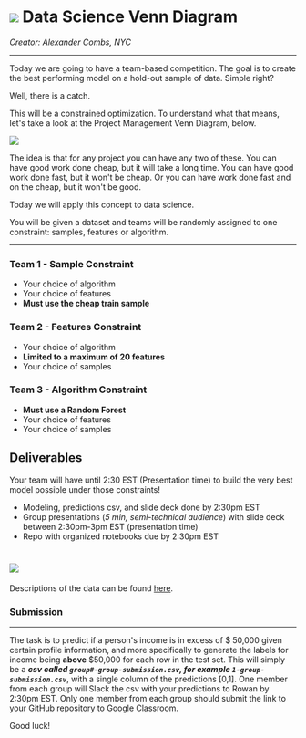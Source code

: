 # ![](https://ga-dash.s3.amazonaws.com/production/assets/logo-9f88ae6c9c3871690e33280fcf557f33.png)  Data Science Venn Diagram
_Creator: Alexander Combs, NYC_

-------------------

Today we are going to have a team-based competition. The goal is to create the best performing model on a hold-out sample of data. Simple right?

Well, there is a catch.

This will be a constrained optimization. To understand what that means, let's take a look at the Project Management Venn Diagram, below.

![](https://www.pyragraph.com/wp-content/uploads/2013/04/GOOD-FAST-CHEAP.jpg)

The idea is that for any project you can have any two of these. You can have good work done cheap, but it will take a long time. You can have good work done fast, but it won't be cheap. Or you can have work done fast and on the cheap, but it won't be good.

Today we will apply this concept to data science.

You will be given a dataset and teams will be randomly assigned to one constraint: samples, features or algorithm.

---

### Team 1 - Sample Constraint
- Your choice of algorithm
- Your choice of features
- **Must use the cheap train sample**

### Team 2 - Features Constraint
- Your choice of algorithm
- **Limited to a maximum of 20 features**
- Your choice of samples

### Team 3 - Algorithm Constraint
- **Must use a Random Forest**
- Your choice of features
- Your choice of samples

## Deliverables
Your team will have until 2:30 EST (Presentation time) to build the very best model possible under those constraints!

- Modeling, predictions csv, and slide deck done by 2:30pm EST
- Group presentations (_5 min, semi-technical audience_) with slide deck between 2:30pm-3pm EST (presentation time)
- Repo with organized notebooks due by 2:30pm EST

# ![](https://media.giphy.com/media/aL4bDxt8fbpy8/giphy.gif)

 Descriptions of the data can be found [here](https://archive.ics.uci.edu/ml/datasets/adult).

### Submission
---

The task is to predict if a person's income is in excess of \$ 50,000 given certain profile information, and more specifically to generate the labels for income being **above** $50,000 for each row in the test set. This will simply be a _**csv called `group#-group-submission.csv`, for example `1-group-submission.csv`**_, with a single column of the predictions [0,1]. One member from each group will Slack the csv with your predictions to Rowan by 2:30pm EST. Only one member from each group should submit the link to your GitHub repository to Google Classroom.

Good luck!
